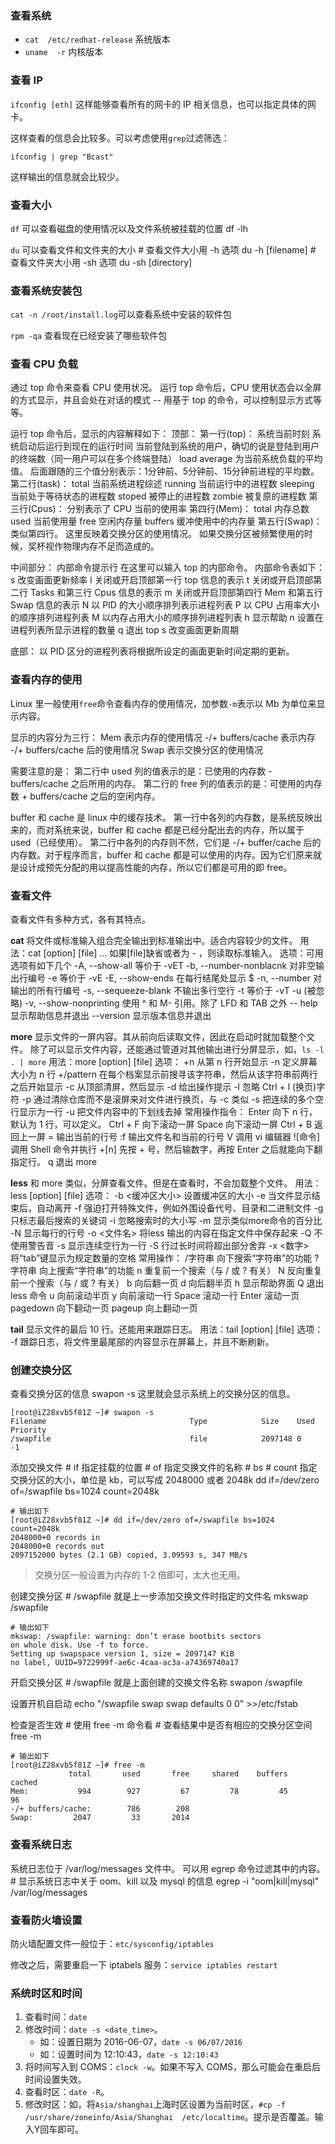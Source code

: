 ### 查看系统
- `cat  /etc/redhat-release`  系统版本
- `uname  -r`  内核版本

### 查看 IP
`ifconfig [eth]` 这样能够查看所有的网卡的 IP 相关信息，也可以指定具体的网卡。

这样查看的信息会比较多。可以考虑使用`grep`过滤筛选：

`ifconfig | grep "Bcast"`

这样输出的信息就会比较少。

### 查看大小
`df` 可以查看磁盘的使用情况以及文件系统被挂载的位置
	df -lh

`du` 可以查看文件和文件夹的大小
	# 查看文件大小用 -h 选项
	du -h [filename]
	# 查看文件夹大小用 -sh 选项
	du -sh [directory]

### 查看系统安装包
`cat -n /root/install.log`可以查看系统中安装的软件包

`rpm -qa` 查看现在已经安装了哪些软件包



### 查看 CPU 负载
通过 top 命令来查看 CPU 使用状况。
运行 top 命令后，CPU 使用状态会以全屏的方式显示，并且会处在对话的模式
	-- 用基于 top 的命令，可以控制显示方式等等。

运行 top 命令后，显示的内容解释如下：
顶部：
	第一行(top)：
		系统当前时刻
		系统启动后运行到现在的运行时间
		当前登陆到系统的用户，确切的说是登陆到用户的终端数（同一用户可以在多个终端登陆）
		load average 为当前系统负载的平均值。
			后面跟随的三个值分别表示：1分钟前、5分钟前、15分钟前进程的平均数。
	第二行(task)：
		total 当前系统进程综述
		running 当前运行中的进程数
		sleeping 当前处于等待状态的进程数
		stoped 被停止的进程数
		zombie 被复原的进程数
	第三行(Cpus)：
		分别表示了 CPU 当前的使用率
	第四行(Mem)：
		total 内存总数
		used 当前使用量
		free 空闲内存量
		buffers 缓冲使用中的内存量
	第五行(Swap)：
		类似第四行。
		这里反映着交换分区的使用情况。
		如果交换分区被频繁使用的时候，奖杯视作物理内存不足而造成的。

中间部分：
	内部命令提示行
	在这里可以输入 top 的内部命令。
	内部命令表如下：
		s   改变画面更新频率
		l   关闭或开启顶部第一行 top 信息的表示
		t   关闭或开启顶部第二行 Tasks 和第三行 Cpus 信息的表示
		m   关闭或开启顶部第四行 Mem 和第五行 Swap 信息的表示
		N   以 PID 的大小顺序排列表示进程列表
		P   以 CPU 占用率大小的顺序排列进程列表
		M   以内存占用大小的顺序排列进程列表
		h   显示帮助
		n   设置在进程列表所显示进程的数量
		q   退出 top
		s   改变画面更新周期

底部：
	以 PID 区分的进程列表将根据所设定的画面更新时间定期的更新。


### 查看内存的使用
Linux 里一般使用`free`命令查看内存的使用情况，加参数`-m`表示以 Mb 为单位来显示内容。

显示的内容分为三行：
	Mem  表示内存的使用情况
	-/+ buffers/cache  表示内存 -/+ buffers/cache 后的使用情况
	Swap 表示交换分区的使用情况

需要注意的是：
	第二行中 used 列的值表示的是：已使用的内存数 - buffers/cache 之后所用的内存。
	第二行的 free 列的值表示的是：可使用的内存数 + buffers/cache 之后的空闲内存。

buffer 和 cache 是 linux 中的缓存技术。
第一行中各列的内存数，是系统反映出来的，而对系统来说，buffer 和 cache 都是已经分配出去的内存，所以属于 used（已经使用）。
第二行中各列的内存则不然，它们是 -/+ buffer/cache 后的内存数。对于程序而言，buffer 和 cache 都是可以使用的内存。因为它们原来就是设计成预先分配的用以提高性能的内存，所以它们都是可用的即 free。


### 查看文件
查看文件有多种方式，各有其特点。

**cat**  将文件或标准输入组合完全输出到标准输出中。适合内容较少的文件。
	用法：cat [option] [file] ...
	如果[file]缺省或者为 - ，则读取标准输入。
	选项：可用选项有如下几个
		-A,  --show-all        等价于 -vET
		-b,  --number-nonblacnk   对非空输出行编号
		-e                        等价于 -vE
		-E,  --show-ends          在每行结尾处显示 $
		-n,  --number             对输出的所有行编号
		-s,  --sequeeze-blank     不输出多行空行
		-t                        等价于 -vT
		-u                        (被忽略)
		-v,  --show-nonprinting   使用 ^ 和 M- 引用。除了 LFD 和 TAB 之外
		-- help                   显示帮助信息并退出
		--version                 显示版本信息并退出

**more**  显示文件的一屏内容。其从前向后读取文件，因此在启动时就加载整个文件。
	除了可以显示文件内容，还能通过管道对其他输出进行分屏显示，如，`ls -l . | more`
	用法：more [option] [file]
	选项：
	    +n     从第 n 行开始显示
	    -n     定义屏幕大小为 n 行
	    +/pattern 在每个档案显示前搜寻该字符串，然后从该字符串前两行之后开始显示
	    -c        从顶部清屏，然后显示
	    -d        给出操作提示
	    -l        忽略 Ctrl + l (换页)字符
	    -p        通过清除仓库而不是滚屏来对文件进行换页，与 -c 类似
	    -s        把连续的多个空行显示为一行
	    -u        把文件内容中的下划线去掉
	常用操作指令：
		Enter    向下 n 行，默认为 1 行，可以定义。
		Ctrl + F 向下滚动一屏
		Space    向下滚动一屏
		Ctrl + B 返回上一屏
		=        输出当前的行号
		:f       输出文件名和当前的行号
		V        调用 vi 编辑器
		![命令]  调用 Shell 命令并执行
		+[n]     先按 + 号，然后输数字，再按 Enter 之后就能向下翻指定行。
		q        退出 more

**less**  和 more 类似，分屏查看文件。但是在查看时，不会加载整个文件。
	用法：less [option] [file]
	选项：
		-b      <缓冲区大小> 设置缓冲区的大小
		-e  当文件显示结束后，自动离开
		-f  强迫打开特殊文件，例如外围设备代号、目录和二进制文件
		-g  只标志最后搜索的关键词
		-i  忽略搜索时的大小写
		-m  显示类似more命令的百分比
		-N  显示每行的行号
		-o <文件名> 将less 输出的内容在指定文件中保存起来
		-Q          不使用警告音
		-s          显示连续空行为一行
		-S          行过长时间将超出部分舍弃
		-x <数字>   将“tab”键显示为规定数量的空格
	常用操作：
		/字符串     向下搜索“字符串”的功能
		?字符串     向上搜索“字符串”的功能
		n           重复前一个搜索（与 / 或 ? 有关）
		N           反向重复前一个搜索（与 / 或 ? 有关）
		b           向后翻一页
		d           向后翻半页
		h           显示帮助界面
		Q           退出less 命令
		u           向前滚动半页
		y           向前滚动一行
		Space       滚动一行
		Enter       滚动一页
	    pagedown    向下翻动一页
		pageup      向上翻动一页

**tail**  显示文件的最后 10 行。还能用来跟踪日志。
	用法：tail [option] [file]
	选项：
		-f 跟踪日志，将文件里最尾部的内容显示在屏幕上，并且不断刷新。


### 创建交换分区
查看交换分区的信息
	swapon -s
	这里就会显示系统上的交换分区的信息。

	[root@iZ28xvb5f81Z ~]# swapon -s
	Filename                                Type            Size    Used    Priority
	/swapfile                               file            2097148 0       -1
	
添加交换文件
	# if 指定挂载的位置
	# of 指定交换文件的名称
	# bs
	# count 指定交换分区的大小，单位是 kb，可以写成 2048000 或者 2048k
	dd if=/dev/zero of=/swapfile bs=1024 count=2048k

	# 输出如下
	[root@iZ28xvb5f81Z ~]# dd if=/dev/zero of=/swapfile bs=1024 count=2048k
	2048000+0 records in
	2048000+0 records out
	2097152000 bytes (2.1 GB) copied, 3.09593 s, 347 MB/s

> 交换分区一般设置为内存的 1-2 倍即可，太大也无用。

创建交换分区
	# /swapfile 就是上一步添加交换文件时指定的文件名
	mkswap /swapfile

	# 输出如下
	mkswap: /swapfile: warning: don’t erase bootbits sectors
	on whole disk. Use -f to force.
	Setting up swapspace version 1, size = 2097147 KiB
	no label, UUID=9722999f-ae6c-4caa-ac3a-a74369740a17

开启交换分区
	# /swapfile 就是上面创建的交换文件名称
	swapon /swapfile

设置开机自启动
	echo "/swapfile swap swap defaults 0 0" >>/etc/fstab

检查是否生效
	# 使用 free -m 命令看
	# 查看结果中是否有相应的交换分区空间
	free -m

	# 输出如下
	[root@iZ28xvb5f81Z ~]# free -m
	             total       used       free     shared    buffers     cached
	Mem:           994        927         67         78         45         96
	-/+ buffers/cache:        786        208
	Swap:         2047         33       2014


### 查看系统日志
系统日志位于 /var/log/messages 文件中。
可以用 egrep 命令过滤其中的内容。
	# 显示系统日志中关于 oom、kill 以及 mysql 的信息
	egrep -i "oom|kill|mysql" /var/log/messages


### 查看防火墙设置
防火墙配置文件一般位于：`etc/sysconfig/iptables`

修改之后，需要重启一下 iptabels 服务：`service iptables restart`


### 系统时区和时间
1. 查看时间：`date`
2. 修改时间：`date -s <date_time>`。
    - 如：设置日期为 2016-06-07，`date -s 06/07/2016`
    - 如：设置时间为 12:10:43，`date -s 12:10:43`
3. 将时间写入到 COMS：`clock -w`。如果不写入 COMS，那么可能会在重启后时间设置失效。
4. 查看时区：`date -R`。
5. 修改时区：如，将`Asia/shanghai`上海时区设置为当前时区，`#cp -f /usr/share/zoneinfo/Asia/Shanghai  /etc/localtime`。提示是否覆盖。输入Y回车即可。


